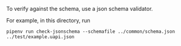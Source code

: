 To verify against the schema, use a json schema validator.

For example, in this directory, run

```
pipenv run check-jsonschema --schemafile ../common/schema.json ../test/example.uapi.json
```
